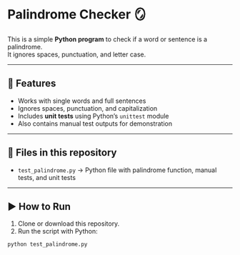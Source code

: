 # Palindrome Checker 🪞

This is a simple **Python program** to check if a word or sentence is a palindrome.  
It ignores spaces, punctuation, and letter case.

---

## 🚀 Features
- Works with single words and full sentences  
- Ignores spaces, punctuation, and capitalization  
- Includes **unit tests** using Python’s `unittest` module  
- Also contains manual test outputs for demonstration  

---

## 📂 Files in this repository
- `test_palindrome.py` → Python file with palindrome function, manual tests, and unit tests  

---

## ▶️ How to Run
1. Clone or download this repository.
2. Run the script with Python:

```bash
python test_palindrome.py
